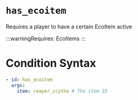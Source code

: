 # `has_ecoitem`

Requires a player to have a certain EcoItem active

:::warningRequires:
EcoItems
:::

# Condition Syntax
```yaml
- id: has_ecoitem
  args:
    item: reaper_scythe # The item ID
```
